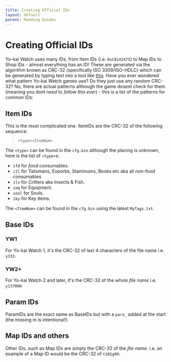 ```yaml
---
title: Creating Official IDs
layout: default
parent: Modding Guides
---
```


# Creating Official IDs
Yo-kai Watch uses many IDs, from Item IDs (i.e. `0xC8142475`) to  Map IDs to Shop IDs - almost everything has an ID!
These are generated via the algorithm known as CRC-32 (specifically ISO 3309/ISO-HDLC) which can be generated by typing text into a tool like [this](https://emn178.github.io/online-tools/crc/).
Have you ever wondered what pattern Yo-kai Watch games use? Do they just use any random CRC-32? No, there are actual patterns although the game dosent check for them (meaning you dont *need to follow this ever*) - this is a list of the patterns for common IDs:

## Item IDs
This is the most complicated one. ItemIDs are the CRC-32 of the following sequence:
> `<type><ItemNum>`

The `<type>` can be found in the `cfg.bin` although the placing is unknown, here is the list of `<type>`s:
* `ifd` for *food* consumables.
* `itl` for Talismans, Exporbs, Staminums, Books etc aka all non-food consumables
* `ilv` for Critters aka Insects & Fish.
* `ieq` for Equipment.
* `soul` for Souls.
* `iky` for Key items.

The `<ItemNum>` can be found in the `cfg.bin` using the latest `MyTags.txt`.

## Base IDs
### YW1
For Yo-kai Watch 1, it's the CRC-32 of last 4 characters of the file name i.e. `y333`.
### YW2+
For Yo-kai Watch 2 and later, it's the CRC-32 of the *whole file name* i.e. `y137000`.

## Param IDs
ParamIDs are the exact same as BaseIDs but with a `para_` added at the start (the missing m is intentional!).

## Map IDs and others
Other IDs, such as Map IDs are simply the CRC-32 of the *file name*. i.e. an example of a Map ID would be the CRC-32 of `t101g00`.
